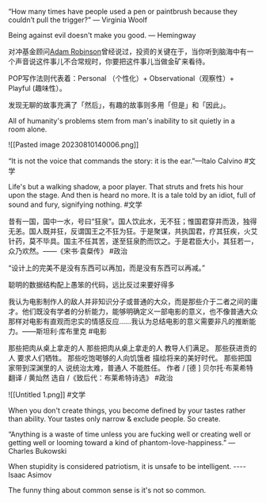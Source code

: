 “How many times have people used a pen or paintbrush because they couldn’t pull the trigger?” — Virginia Woolf 

Being against evil doesn't make you good. — Hemingway 

对冲基金顾问[Adam Robinson](https://iamadamrobinson.com/)曾经说过，投资的关键在于，当你听到脑海中有一个声音说这件事儿不合常规时，你要把这件事儿当做金矿来看待。

POP写作法则代表着：Personal （个性化）+ Observational（观察性）+ Playful (趣味性）。

发现无聊的故事充满了「然后」，有趣的故事则多用「但是」和「因此」。

All of humanity's problems stem from man's inability to sit quietly in a room alone.

![[Pasted image 20230810140006.png]]

“It is not the voice that commands the story: it is the ear.”—Italo Calvino #文学

Life's but a walking shadow, a poor player. That struts and frets his hour upon the stage. And then is heard no more. It is a tale told by an idiot, full of sound and fury, signifying nothing. #文学 


昔有一国，国中一水，号曰“狂泉”。国人饮此水，无不狂；惟国君穿井而汲，独得无恙。国人既并狂，反谓国王之不狂为狂。于是聚谋，共执国君，疗其狂疾，火艾针药，莫不毕具。国主不任其苦，遂至狂泉酌而饮之。于是君臣大小，其狂若一，众乃欢然。——《宋书·袁粲传》 #政治

“设计上的完美不是没有东西可以再加，而是没有东西可以再减。”

聪明的数据结构配上愚笨的代码，远比反过来要好得多
 
我认为电影制作人的敌人并非知识分子或普通的大众，而是那些介于二者之间的庸才。他们既没有学者的分析能力，能够明确定义一部电影的意义，也不像普通大众那样对电影有直观而忠实的情感反应……我认为总结电影的意义需要非凡的推断能力。——斯坦利·库布里克 #电影

那些把肉从桌上拿走的人 那些把肉从桌上拿走的人 教导人们满足。 那些获进贡的人 要求人们牺牲。 那些吃饱喝够的人向饥饿者 描绘将来的美好时代。 那些把国家带到深渊里的人 说统治太难，普通人 不能胜任。 作者 / [德 ] 贝尔托·布莱希特 翻译 / 黄灿然 选自 /《致后代：布莱希特诗选》 #政治 

![[Untitled 1.png]] #文学 

When you don't create things, you become defined by your tastes rather than ability. Your tastes only narrow & exclude people. So create.

“Anything is a waste of time unless you are fucking well or creating well or getting well or looming toward a kind of phantom-love-happiness.”
― Charles Bukowski

When stupidity is considered patriotism,  it is unsafe to be intelligent. ---- Isaac Asimov

The funny thing about common sense is it's not so common.